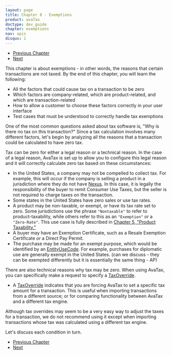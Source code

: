 ```yaml
---
layout: page
title: Chapter 8 - Exemptions
product: avaTax
doctype: dev_guide
chapter: exemptions
nav: apis
disqus: 1
---
```


<ul class="pager">
  <li class="previous"><a href="/avatax/dev-guide/shipping-and-handling/"><i class="glyphicon glyphicon-chevron-left"></i>Previous Chapter</a></li>
  <li class="next"><a href="/avatax/dev-guide/exemptions/zero-tax-due-to-nexus/">Next<i class="glyphicon glyphicon-chevron-right"></i></a></li>
</ul>

This chapter is about exemptions - in other words, the reasons that certain transactions are not taxed.  By the end of this chapter, you will learn the following:
<ul class="dev-guide-list">
    <li>All the factors that could cause tax on a transaction to be zero</li>
    <li>Which factors are company-related, which are product-related, and which are transaction-related</li>
    <li>How to allow a customer to choose these factors correctly in your user interface</li>
    <li>Test cases that must be understood to correctly handle tax exemptions</li>
</ul>

One of the most common questions asked about tax software is, "Why is there no tax on this transaction?"  Since a tax calculation involves many different factors, let's begin by analyzing all the reasons that a transaction could be calculated to have zero tax.

Tax can be zero for either a legal reason or a technical reason.  In the case of a legal reason, AvaTax is set up to allow you to configure this legal reason and it will correctly calculate zero tax based on these circumstances:
<ul class="dev-guide-list">
  <li>In the United States, a company may not be compelled to collect tax.  For example, this will occur if the company is selling a product in a jurisdiction where they do not have <a href="/avatax/dev-guide/glossary/#nexus" class="dev-guide-link">Nexus</a>.  In this case, it is legally the responsibility of the buyer to remit Consumer Use Taxes, but the seller is not required to charge taxes on the transaction.</li>
  <li>Some states in the United States have zero sales or use tax rates.</li>
  <li>A product may be non-taxable, or exempt, or have its tax rate set to zero.  Some jurisdictions use the phrase <code>"Nontaxable"</code> to refer to product-taxability, while others refer to this as an <code>"Exemption"</code> or a <code>"Zero-Rate"</code>.  This use case is fully described in <a class="dev-guide-link" href="/avatax/dev-guide/product-taxability/">Chapter 5, "Product Taxability."</a></li>
  <li>A buyer may have an Exemption Certificate, such as a Resale Exemption Certificate or a Direct Pay Permit.</li>
  <li>The purchase may be made for an exempt purpose, which would be identified by an <a class="dev-guide-link" href="https://developer.avalara.com/api-reference/avatax/rest/v2/models/EntityUseCodeModel/">EntityUseCode</a>.  For example, purchases for diplomatic use are generally exempt in the United States. (can we discuss - they can be exempted differently but it is essentially the same thing - AP)</li>
</ul>

There are also technical reasons why tax may be zero.  When using AvaTax, you can specifically make a request to specify a <a class="dev-guide-link" href="https://developer.avalara.com/api-reference/avatax/rest/v2/models/TaxOverrideModel/">TaxOverride</a>.
<ul class="dev-guide-list">
  <li>A <a class="dev-guide-link" href="https://developer.avalara.com/api-reference/avatax/rest/v2/models/TaxOverrideModel/">TaxOverride</a> indicates that you are forcing AvaTax to set a specific tax amount for a transaction.  This is useful when importing transactions from a different source; or for comparing functionality between AvaTax and a different tax engine.</li>
</ul>

Although tax overrides may seem to be a very easy way to adjust the taxes for a transaction, we do not recommend using it except when importing transactions whose tax was calculated using a different tax engine.

Let's discuss each condition in turn.

<ul class="pager">
  <li class="previous"><a href="/avatax/dev-guide/shipping-and-handling/"><i class="glyphicon glyphicon-chevron-left"></i>Previous Chapter</a></li>
  <li class="next"><a href="/avatax/dev-guide/exemptions/zero-tax-due-to-nexus/">Next<i class="glyphicon glyphicon-chevron-right"></i></a></li>
</ul>